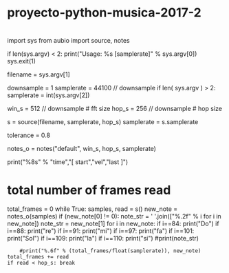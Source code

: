 # proyecto-python-musica-2017-2
# 
import sys
from aubio import source, notes

if len(sys.argv) < 2:
    print("Usage: %s <filename> [samplerate]" % sys.argv[0])
    sys.exit(1)

filename = sys.argv[1]

downsample = 1
samplerate = 44100 // downsample
if len( sys.argv ) > 2: samplerate = int(sys.argv[2])

win_s = 512 // downsample # fft size
hop_s = 256 // downsample # hop size

s = source(filename, samplerate, hop_s)
samplerate = s.samplerate

tolerance = 0.8

notes_o = notes("default", win_s, hop_s, samplerate)

print("%8s" % "time","[ start","vel","last ]")

# total number of frames read
total_frames = 0
while True:
    samples, read = s()
    new_note = notes_o(samples)
    if (new_note[0] != 0):
        note_str = ' '.join(["%.2f" % i for i in new_note])
        note_str = new_note[1]
        for i in new_note:
            if i==84:
                print("Do")
            if i==88:
                print("re")
            if i==91:
                print("mi")
            if i==97:
                print("fa")
            if i==101:
                print("Sol")
            if i==109:
                print("la")
            if i==110:
                print("si")
        #print(note_str)


        #print("%.6f" % (total_frames/float(samplerate)), new_note)
    total_frames += read
    if read < hop_s: break
